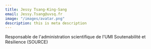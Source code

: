 ```yaml
---
title: Jessy Tsang-King-Sang
email: Jessy.Tsang@uvsq.fr
image: "/images/avatar.png"
description: this is meta description
---
```


<div align="left">Responsable de l'administration scientifique de l'UMI Soutenabilité et Résilience (SOURCE)
</div>